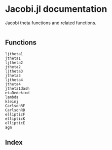 # Jacobi.jl documentation

Jacobi theta functions and related functions.

```@contents
```

## Functions

```@docs
ljtheta1
jtheta1
ljtheta2
jtheta2
ljtheta3
jtheta3
ljtheta4
jtheta4
jtheta1dash
etaDedekind
lambda
kleinj
CarlsonRF
CarlsonRD
ellipticF
ellipticK
ellipticE
agm
```

## Index

```@index
```